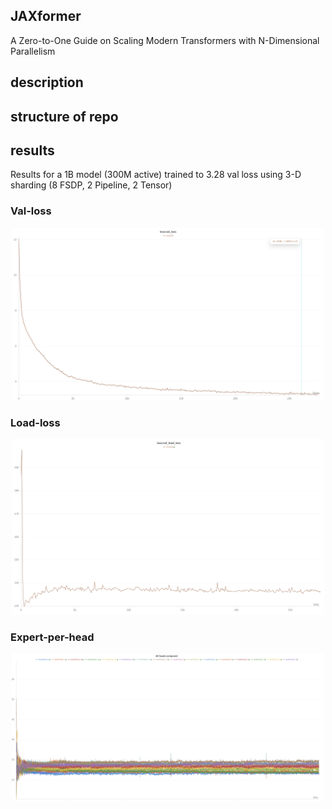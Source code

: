 ## JAXformer

A Zero-to-One Guide on Scaling Modern Transformers with N-Dimensional Parallelism

## description



## structure of repo

## results

Results for a 1B model (300M active) trained to 3.28 val loss using 3-D sharding (8 FSDP, 2 Pipeline, 2 Tensor)

### Val-loss
<p align="center">
  <img src="https://raw.githubusercontent.com/divyamakkar0/Jaxformer/main/public/loss-val.png" alt="Validation Loss" width="500"/>
</p>

### Load-loss
<p align="center">
  <img src="https://raw.githubusercontent.com/divyamakkar0/Jaxformer/main/public/loss-load.png" alt="Load Loss" width="500"/>
</p>

### Expert-per-head
<p align="center">
  <img src="https://raw.githubusercontent.com/divyamakkar0/Jaxformer/main/public/experts.png" alt="Experts per Head" width="500"/>
</p>
